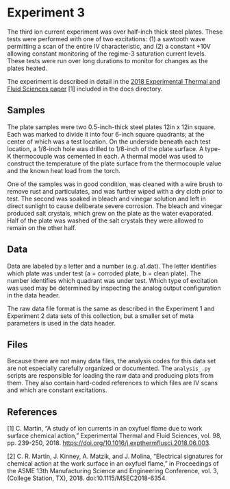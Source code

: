 # Experiment 3

The third ion current experiment was over half-inch thick steel plates.  These tests were performed with one of two excitations: (1) a sawtooth wave permitting a scan of the entire IV characteristic, and (2) a constant +10V allowing constant monitoring of the regime-3 saturation current levels.  These tests were run over long durations to monitor for changes as the plates heated.

The experiment is described in detail in the [2018 Experimental Thermal and Fluid Sciences paper](./docs/2018_etfs.pdf) [1] included in the docs directory.

## Samples

The plate samples were two 0.5-inch-thick steel plates 12in x 12in square.  Each was marked to divide it into four 6-inch square quadrants; at the center of which was a test location.  On the underside beneath each test location, a 1/8-inch hole was drilled to 1/8-inch of the plate surface.  A type-K thermocouple was cemented in each.  A thermal model was used to construct the temperature of the plate surface from the thermocouple value and the known heat load from the torch.

One of the samples was in good condition, was cleaned with a wire brush to remove rust and particulates, and was further wiped with a dry cloth prior to test.  The second was soaked in bleach and vinegar solution and left in direct sunlight to cause deliberate severe corrosion.  The bleach and vinegar produced salt crystals, which grew on the plate as the water evaporated.  Half of the plate was washed of the salt crystals they were allowed to remain on the other half.

## Data

Data are labeled by a letter and a number (e.g. a1.dat).  The letter identifies which plate was under test (a = corroded plate, b = clean plate).  The number identifies which quadrant was under test.  Which type of excitation was used may be determined by inspecting the analog output configuration in the data header.

The raw data file format is the same as described in the Experiment 1 and Experiment 2 data sets of this collection, but a smaller set of meta parameters is used in the data header.

## Files

Because there are not many data files, the analysis codes for this data set are not especially carefully organized or documented.  The `analysis_.py` scripts are responsible for loading the raw data and producing plots from them.  They also contain hard-coded references to which files are IV scans and which are constant excitations.

## References

[1] C. Martin, “A study of ion currents in an oxyfuel flame due to work surface chemical action,” Experimental Thermal and Fluid Sciences, vol. 98, pp. 239-250, 2018. https://doi.org/10.1016/j.expthermflusci.2018.06.003.

[2] C. R. Martin, J. Kinney, A. Matzik, and J. Molina, “Electrical signatures for chemical action at the work surface in an oxyfuel flame,” in Proceedings of the ASME 13th Manufacturing Science and Engineering Conference, vol. 3, (College Station, TX), 2018. doi:10.1115/MSEC2018-6354.